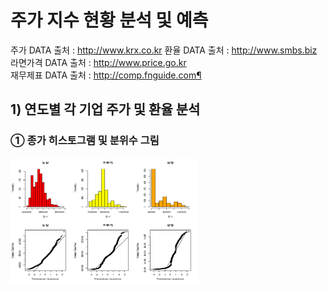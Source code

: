 # 주가 지수 현황 분석 및 예측

주가 DATA 출처 : http://www.krx.co.kr 
환율 DATA 출처 : http://www.smbs.biz  
라면가격 DATA 출처 : http://www.price.go.kr  
재무제표 DATA 출처 : http://comp.fnguide.com¶   


## 1) 연도별 각 기업 주가 및 환율 분석
### ① 종가 히스토그램 및 분위수 그림
<img src="https://github.com/FELIX-imbetpy-choi/Python-stock-Analysis-Project1/blob/master/project-1.png?raw=true" width="300" height="200"> 
